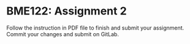 # BME122: Assignment 2
Follow the instruction in PDF file to finish and submit your
assignment.
Commit your changes and submit on GitLab.